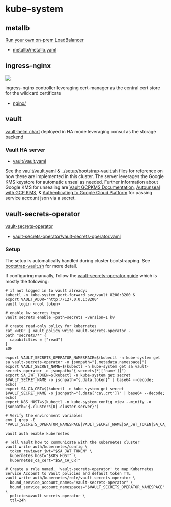 # kube-system

## metallb

[Run your own on-prem LoadBalancer](https://metallb.universe.tf/)

* [metallb/metallb.yaml](metallb/metallb.yaml)

## ingress-nginx

![](https://i.imgur.com/b21MHEE.png)

ingress-nginx controller leveraging cert-manager as the central cert store for the wildcard certificate

* [nginx/](nginx/)

## vault

[vault-helm chart](https://github.com/hashicorp/vault-helm) deployed in HA mode leveraging consul as the storage backend

### Vault HA server

* [vault/vault.yaml](vault/vault.yaml)

See the [vault/vault.yaml](vault/vault.yaml) & [../setup/bootstrap-vault.sh](../setup/bootstrap-vault.sh) files for reference on how these are implemented in this cluster.  The server leverages the Google KMS keystore for automatic unseal as needed.  Further information about Google KMS for unsealing are [Vault GCPKMS Documentation](https://www.vaultproject.io/docs/configuration/seal/gcpckms.html), [Autounseal with GCP KMS](https://learn.hashicorp.com/vault/operations/autounseal-gcp-kms), & [Authenticating to Google Cloud Platform](https://cloud.google.com/kubernetes-engine/docs/tutorials/authenticating-to-cloud-platform) for passing service account json via a secret.

## vault-secrets-operator

[vault-secrets-operator](https://github.com/ricoberger/vault-secrets-operator)

* [vault-secrets-operator/vault-secrets-operator.yaml](vault-secrets-operator/vault-secrets-operator.yaml)

### Setup

The setup is automatically handled during cluster bootstrapping.  See [bootstrap-vault.sh](../setup/bootstrap-vault.sh) for more detail.

If configuring manually, follow the [vault-secrets-operator guide](https://github.com/ricoberger/vault-secrets-operator/blob/master/README.md) which is mostly the following:

```shell
# if not logged in to vault already:
kubectl -n kube-system port-forward svc/vault 8200:8200 &
export VAULT_ADDR='http://127.0.0.1:8200'
vault login <root token>

# enable kv secrets type
vault secrets enable -path=secrets -version=1 kv

# create read-only policy for kubernetes
cat <<EOF | vault policy write vault-secrets-operator -
path "secrets/*" {
  capabilities = ["read"]
}
EOF

export VAULT_SECRETS_OPERATOR_NAMESPACE=$(kubectl -n kube-system get sa vault-secrets-operator -o jsonpath="{.metadata.namespace}")
export VAULT_SECRET_NAME=$(kubectl -n kube-system get sa vault-secrets-operator -o jsonpath="{.secrets[*]['name']}")
export SA_JWT_TOKEN=$(kubectl -n kube-system get secret $VAULT_SECRET_NAME -o jsonpath="{.data.token}" | base64 --decode; echo)
export SA_CA_CRT=$(kubectl -n kube-system get secret $VAULT_SECRET_NAME -o jsonpath="{.data['ca\.crt']}" | base64 --decode; echo)
export K8S_HOST=$(kubectl -n kube-system config view --minify -o jsonpath='{.clusters[0].cluster.server}')

# Verify the environment variables
env | grep -E 'VAULT_SECRETS_OPERATOR_NAMESPACE|VAULT_SECRET_NAME|SA_JWT_TOKEN|SA_CA_CRT|K8S_HOST'

vault auth enable kubernetes

# Tell Vault how to communicate with the Kubernetes cluster
vault write auth/kubernetes/config \
  token_reviewer_jwt="$SA_JWT_TOKEN" \
  kubernetes_host="$K8S_HOST" \
  kubernetes_ca_cert="$SA_CA_CRT"

# Create a role named, 'vault-secrets-operator' to map Kubernetes Service Account to Vault policies and default token TTL
vault write auth/kubernetes/role/vault-secrets-operator \
  bound_service_account_names="vault-secrets-operator" \
  bound_service_account_namespaces="$VAULT_SECRETS_OPERATOR_NAMESPACE" \
  policies=vault-secrets-operator \
  ttl=24h
```
